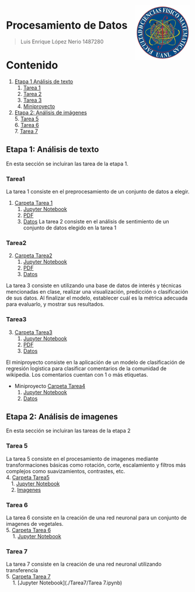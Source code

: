 <img src="fcfm.png" align="right" style="width:150px;" />

# Procesamiento de Datos
> Luis Enrique López Nerio
> 1487280  
  

Contenido
========

1. [Etapa 1 Análisis de texto](#etapa1)
    1. [Tarea 1](#tarea1)
    2. [Tarea 2](#tarea2)
    3. [Tarea 3](#tarea3)
    4. [Miniproyecto](#miniproyecto)
2. [Etapa 2: Análisis de imágenes](#etapa2)<br/>
    5. [Tarea 5](#tarea5)<br/>
    6. [Tarea 6](#tarea6)<br/>
    7. [Tarea 7](#tarea7)<br/>

## Etapa 1: Análisis de texto <a name="etapa1"></a>
En esta sección se incluiran las tarea de la etapa 1.
### Tarea1 <a name="tarea1"></a>
La tarea 1 consiste en el preprocesamiento de un conjunto de datos a elegir. 
1. [Carpeta Tarea 1](./Tarea1)
    1. [Jupyter Notebook](./Tarea1/Tarea1LuisLopezNerio.ipynb)
    2. [PDF](./Tarea1/Tarea1LuisLopezNerio.pdf)
    3. [Datos](./Tarea1/Reviews.csv)
La tarea 2 consiste en el análisis de sentimiento de un conjunto de datos elegido en la tarea 1
### Tarea2 <a name="tarea2"></a>
2. [Carpeta Tarea2](./Tarea2)
    1. [Jupyter Notebook](./Tarea2/Tarea2LuisLopezNerio.ipynb)
    2. [PDF](./Tarea2/Tarea2LuisLopezNerio.pdf)
    3. [Datos](./Tarea1/Reviews.csv)
 
La tarea 3 consiste en utilizando una base de datos de interés y técnicas mencionadas en clase, realizar una
visualización, predicción o clasificación de sus datos. Al finalizar el modelo, establecer cuál es la
métrica adecuada para evaluarlo, y mostrar sus resultados.
### Tarea3 <a name="tarea3"></a>
3. [Carpeta Tarea3](./Tarea3)
    1. [Jupyter Notebook](./Tarea3/Tarea3LuisLopezNerio.ipynb)
    2. [PDF](./Tarea3/Tarea3LuisLopezNerio.pdf)
    3. [Datos](./Tarea1/Reviews.csv)

El miniproyecto consiste en la aplicación de un modelo de clasificación de regresión logistica para clasificar comentarios
de la comunidad de wikipedia. Los comentarios cuentan con 1 o más etiquetas.
* Miniproyecto [Carpeta Tarea4](./Miniproyecto)
    1. [Jupyter Notebook](./Miniproyecto/Miniproyecto.ipynb)
    2. [Datos](./Miniproyecto/train.csv)

## Etapa 2: Análisis de imagenes <a name="etapa2"></a>
En esta sección se incluiran las tareas de la etapa 2
### Tarea 5 <a name="tarea5"></a>
La tarea 5 consiste en el procesamiento de imagenes mediante transformaciones básicas como rotación, corte, escalamiento y filtros más complejos
como suavizamientos, contrastes, etc.<br/>
4. [Carpeta Tarea5](./Tarea5)<br/>
&emsp;1. [Jupyter Notebook](./Tarea5/Tarea5LuisLopezNerio.ipynb)<br/>
&emsp;2. [Imagenes](./Tarea5/Imagenes)<br/>

### Tarea 6 <a name="tarea6"></a> 
La tarea 6 consiste en la creación de una red neuronal para un conjunto de imagenes de vegetales.<br/>
5. [Carpeta Tarea 6](./Tarea6)<br/>
&emsp; 1. [Jupyter Notebook](./Tarea6/Tarea6LuisEnriqueLopezNerio.ipynb)<br/>


### Tarea 7 <a name="tarea7"></a> 
La tarea 7 consiste en la creación de una red neuronal utilizando transferencia<br/>
5. [Carpeta Tarea 7](./Tarea7)<br/>
&emsp; 1. [Jupyter Notebook](./Tarea7/Tarea 7.ipynb)<br/>